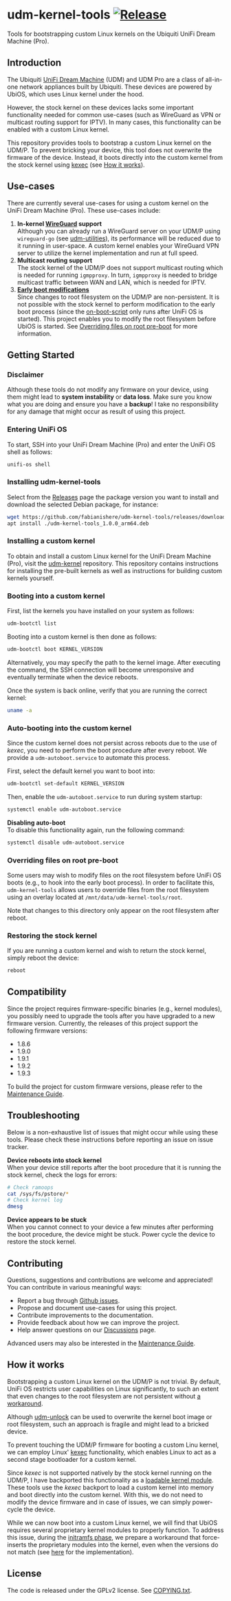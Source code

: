 # udm-kernel-tools [![Release](https://github.com/fabianishere/udm-kernel-tools/actions/workflows/release.yml/badge.svg)](https://github.com/fabianishere/udm-kernel-tools/actions/workflows/release.yml)
Tools for bootstrapping custom Linux kernels on the Ubiquiti UniFi Dream
Machine (Pro).

## Introduction
The Ubiquiti [UniFi Dream Machine](https://unifi-network.ui.com/dreammachine)
(UDM) and UDM Pro are a class of all-in-one network appliances built by Ubiquiti.
These devices are powered by UbiOS, which uses Linux kernel under the hood.

However, the stock kernel on these devices lacks some important functionality
needed for common use-cases (such as WireGuard as VPN or multicast routing support for IPTV).
In many cases, this functionality can be enabled with a custom Linux kernel.

This repository provides tools to bootstrap a custom Linux kernel on the UDM/P.
To prevent bricking your device, this tool does not overwrite the firmware of
the device.
Instead, it boots directly into the custom kernel from the stock kernel
using [kexec](https://en.wikipedia.org/wiki/Kexec) (see [How it works](#how-it-works)).

## Use-cases
There are currently several use-cases for using a custom kernel on the
UniFi Dream Machine (Pro). These use-cases include:

1. **In-kernel [WireGuard](https://wireguard.com) support**  
   Although you can already run a WireGuard server on your UDM/P using `wireguard-go` (see 
   [udm-utilities](https://github.com/boostchicken/udm-utilities)), its performance
   will be reduced due to it running in user-space. A custom kernel enables your 
   WireGuard VPN server to utilize the kernel implementation and run at full speed.
2. **Multicast routing support**  
   The stock kernel of the UDM/P does not support multicast routing which is
   needed for running `igmpproxy`. In turn, `igmpproxy` is needed to bridge
   multicast traffic between WAN and LAN, which is needed for IPTV.
3. [**Early boot modifications**](#overriding-files-on-root-pre-boot)  
   Since changes to root filesystem on the UDM/P are non-persistent. It is not
   possible with the stock kernel to perform modification to the early boot
   process (since the [on-boot-script](https://github.com/boostchicken/udm-utilities/blob/master/on-boot-script/README.md) only runs after UniFi OS is started).
   This project enables you to modify the root filesystem before UbiOS is started.
   See [Overriding files on root pre-boot](#overriding-files-on-root-pre-boot) for more information. 

## Getting Started
### Disclaimer 
Although these tools do not modify any firmware on your device, using them might
lead to **system instability** or **data loss**.
Make sure you know what you are doing and ensure you have a **backup**! 
I take no responsibility for any damage that might occur as result of using this
project.

### Entering UniFi OS
To start, SSH into your UniFi Dream Machine (Pro) and enter the UniFi OS shell
as follows:
```bash
unifi-os shell
```

### Installing udm-kernel-tools
Select from the [Releases](https://github.com/fabianishere/pve-edge-kernel/releases) page
the package version you want to install and download the selected Debian package,
for instance:

```bash
wget https://github.com/fabianishere/udm-kernel-tools/releases/download/v1.0.0/udm-kernel-tools_1.0.0_arm64.deb
apt install ./udm-kernel-tools_1.0.0_arm64.deb
```

### Installing a custom kernel
To obtain and install a custom Linux kernel for the UniFi Dream Machine (Pro),
visit the [udm-kernel](https://github.com/fabianishere/udm-kernel) repository.
This repository contains instructions for installing the pre-built kernels as
well as instructions for building custom kernels yourself.

### Booting into a custom kernel 
First, list the kernels you have installed on your system as follows:
```bash
udm-bootctl list
```

Booting into a custom kernel is then done as follows:
```bash
udm-bootctl boot KERNEL_VERSION
```
Alternatively, you may specify the path to the kernel image. After executing the
command, the SSH connection will become unresponsive and eventually terminate 
when the device reboots.

Once the system is back online, verify that you are running the correct kernel:
```bash
uname -a
```

### Auto-booting into the custom kernel
Since the custom kernel does not persist across reboots due to the use of _kexec_,
you need to perform the boot procedure after every reboot. 
We provide a `udm-autoboot.service` to automate this process.

First, select the default kernel you want to boot into:
```bash
udm-bootctl set-default KERNEL_VERSION
```
Then, enable the `udm-autoboot.service` to run during system startup:
```bash
systemctl enable udm-autoboot.service
```

**Disabling auto-boot**  
To disable this functionality again, run the following command:
```bash
systemctl disable udm-autoboot.service
```

### Overriding files on root pre-boot
Some users may wish to modify files on the root filesystem before UniFi OS boots 
(e.g., to hook into the early boot process).
In order to facilitate this, `udm-kernel-tools` allows users to override files
from the root filesystem using an overlay located  at `/mnt/data/udm-kernel-tools/root`. 

Note that changes to this directory only appear on the root filesystem after
reboot.

### Restoring the stock kernel
If you are running a custom kernel and wish to return the stock kernel, simply
reboot the device:
```bash
reboot
```

## Compatibility
Since the project requires firmware-specific binaries (e.g., kernel modules), you
possibly need to upgrade the tools after you have upgraded to a new firmware version.
Currently, the releases of this project support the following firmware versions:

- 1.8.6 
- 1.9.0
- 1.9.1 
- 1.9.2 
- 1.9.3

To build the project for custom firmware versions, please refer to the [Maintenance Guide](MAINTENANCE.md).

## Troubleshooting
Below is a non-exhaustive list of issues that might occur while using these
tools. Please check these instructions before reporting an issue on issue tracker.

**Device reboots into stock kernel**  
When your device still reports after the boot procedure that it is running the
stock kernel, check the logs for errors:
```bash
# Check ramoops
cat /sys/fs/pstore/*
# Check kernel log
dmesg
```

**Device appears to be stuck**  
When you cannot connect to your device a few minutes after performing the boot
procedure, the device might be stuck. Power cycle the device to restore
the stock kernel.

## Contributing
Questions, suggestions and contributions are welcome and appreciated!
You can contribute in various meaningful ways:

* Report a bug through [Github issues](https://github.com/fabianishere/udm-kernel-tools/issues).
* Propose and document use-cases for using this project.
* Contribute improvements to the documentation.  
* Provide feedback about how we can improve the project.
* Help answer questions on our [Discussions](https://github.com/fabianishere/udm-kernel-tools/discussions) page.

Advanced users may also be interested in the [Maintenance Guide](MAINTENANCE.md).

## How it works
Bootstrapping a custom Linux kernel on the UDM/P is not trivial. By default,
UniFi OS restricts user capabilities on Linux significantly, to such an extent
that even changes to the root filesystem are not persistent without [a workaround](https://github.com/boostchicken/udm-utilities/tree/master/on-boot-script).

Although [udm-unlock](https://github.com/fabianishere/udm-unlock) can be used
to overwrite the kernel boot image or root filesystem, such an approach is fragile
and might lead to a bricked device.  

To prevent touching the UDM/P firmware for booting a custom Linu kernel, we can
employ Linux' [kexec](https://en.wikipedia.org/wiki/Kexec) functionality, which
enables Linux to act as a second stage bootloader for a custom kernel. 

Since _kexec_ is not supported natively by the stock kernel running on the
UDM/P, I have backported this functionality as a 
[loadable kernel module](https://github.com/fabianishere/kexec-mod).
These tools use the _kexec_ backport to load a custom kernel into memory and boot
directly into the custom kernel. With this, we do not need to modify the device
firmware and in case of issues, we can simply power-cycle the device.

While we can now boot into a custom Linux kernel, we will find that UbiOS requires
several proprietary kernel modules to properly function. To address this issue,
during the [initramfs phase](https://en.wikipedia.org/wiki/Initial_ramdisk), we
prepare a workaround that force-inserts the proprietary modules into the kernel,
even when the versions do not match (see [here](https://github.com/fabianishere/udm-kernel-tools/blob/32f0816089c5187f4ff13e3c68f9ea2f6325c591/udm-init#L45) for the implementation).

## License
The code is released under the GPLv2 license. See [COPYING.txt](/COPYING.txt).
